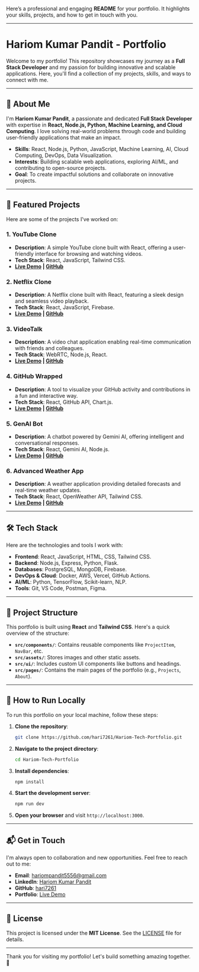 Here’s a professional and engaging **README** for your portfolio. It highlights your skills, projects, and how to get in touch with you.

---

# Hariom Kumar Pandit - Portfolio

Welcome to my portfolio! This repository showcases my journey as a **Full Stack Developer** and my passion for building innovative and scalable applications. Here, you'll find a collection of my projects, skills, and ways to connect with me.

---

## 🚀 About Me

I'm **Hariom Kumar Pandit**, a passionate and dedicated **Full Stack Developer** with expertise in **React, Node.js, Python, Machine Learning, and Cloud Computing**. I love solving real-world problems through code and building user-friendly applications that make an impact.

- **Skills**: React, Node.js, Python, JavaScript, Machine Learning, AI, Cloud Computing, DevOps, Data Visualization.
- **Interests**: Building scalable web applications, exploring AI/ML, and contributing to open-source projects.
- **Goal**: To create impactful solutions and collaborate on innovative projects.

---

## 🌟 Featured Projects

Here are some of the projects I've worked on:

### 1. **YouTube Clone**
   - **Description**: A simple YouTube clone built with React, offering a user-friendly interface for browsing and watching videos.
   - **Tech Stack**: React, JavaScript, Tailwind CSS.
   - **[Live Demo](https://simple-youtube-clone-nine.vercel.app/) | [GitHub](https://github.com/hari7261/Youtube-Clone)**

### 2. **Netflix Clone**
   - **Description**: A Netflix clone built with React, featuring a sleek design and seamless video playback.
   - **Tech Stack**: React, JavaScript, Firebase.
   - **[Live Demo](https://netflix-cllone.vercel.app/) | [GitHub](https://github.com/hari7261/NetflixClone-)**

### 3. **VideoTalk**
   - **Description**: A video chat application enabling real-time communication with friends and colleagues.
   - **Tech Stack**: WebRTC, Node.js, React.
   - **[Live Demo](https://vid-talk.vercel.app/) | [GitHub](https://github.com/hari7261/VideoTalk)**

### 4. **GitHub Wrapped**
   - **Description**: A tool to visualize your GitHub activity and contributions in a fun and interactive way.
   - **Tech Stack**: React, GitHub API, Chart.js.
   - **[Live Demo](https://github-wrapped-peach.vercel.app/) | [GitHub](https://github.com/hari7261/GitHubWrapped)**

### 5. **GenAI Bot**
   - **Description**: A chatbot powered by Gemini AI, offering intelligent and conversational responses.
   - **Tech Stack**: React, Gemini AI, Node.js.
   - **[Live Demo](https://gemini-chatbot-phi-sage.vercel.app/) | [GitHub](https://github.com/hari7261/GenAI-Bot)**

### 6. **Advanced Weather App**
   - **Description**: A weather application providing detailed forecasts and real-time weather updates.
   - **Tech Stack**: React, OpenWeather API, Tailwind CSS.
   - **[Live Demo](https://advanced-weather-five.vercel.app/) | [GitHub](https://github.com/hari7261/AdvancedWeatherApp)**

---

## 🛠️ Tech Stack

Here are the technologies and tools I work with:

- **Frontend**: React, JavaScript, HTML, CSS, Tailwind CSS.
- **Backend**: Node.js, Express, Python, Flask.
- **Databases**: PostgreSQL, MongoDB, Firebase.
- **DevOps & Cloud**: Docker, AWS, Vercel, GitHub Actions.
- **AI/ML**: Python, TensorFlow, Scikit-learn, NLP.
- **Tools**: Git, VS Code, Postman, Figma.

---

## 📂 Project Structure

This portfolio is built using **React** and **Tailwind CSS**. Here's a quick overview of the structure:

- **`src/components/`**: Contains reusable components like `ProjectItem`, `NavBar`, etc.
- **`src/assets/`**: Stores images and other static assets.
- **`src/ui/`**: Includes custom UI components like buttons and headings.
- **`src/pages/`**: Contains the main pages of the portfolio (e.g., `Projects`, `About`).

---

## 🚀 How to Run Locally

To run this portfolio on your local machine, follow these steps:

1. **Clone the repository**:
   ```bash
   git clone https://github.com/hari7261/Hariom-Tech-Portfolio.git
   ```

2. **Navigate to the project directory**:
   ```bash
   cd Hariom-Tech-Portfolio
   ```

3. **Install dependencies**:
   ```bash
   npm install
   ```

4. **Start the development server**:
   ```bash
   npm run dev
   ```

5. **Open your browser** and visit `http://localhost:3000`.

---

## 📬 Get in Touch

I'm always open to collaboration and new opportunities. Feel free to reach out to me:

- **Email**: hariompandit5556@gmail.com
- **LinkedIn**: [Hariom Kumar Pandit](https://www.linkedin.com/in/hariom-pandit/)
- **GitHub**: [hari7261](https://github.com/hari7261)
- **Portfolio**: [Live Demo](https://hariom-portfolio.vercel.app/)

---

## 📜 License

This project is licensed under the **MIT License**. See the [LICENSE](LICENSE) file for details.

---

Thank you for visiting my portfolio! Let's build something amazing together. 🚀

